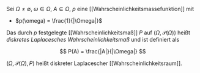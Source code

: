 Sei $\Omega \ne \emptyset$, $\omega \in \Omega$, $A \subseteq \Omega$, $p$ eine [[Wahrscheinlichkeitsmassefunktion]] mit
- $p(\omega) = \frac{1}{|\Omega|}$

Das durch $p$ festgelegte [[Wahrscheinlichkeitsmaß]] $P$ auf $(\Omega, \mathcal{P}(\Omega))$ heißt *diskretes Laplacesches Wahrscheinlichkeitsmaß* und ist definiert als

$$
	P(A) = \frac{|A|}{|\Omega|}
$$

$(\Omega, \mathcal{P}(\Omega), P)$ heißt diskreter Laplacescher [[Wahrscheinlichkeitsraum]].